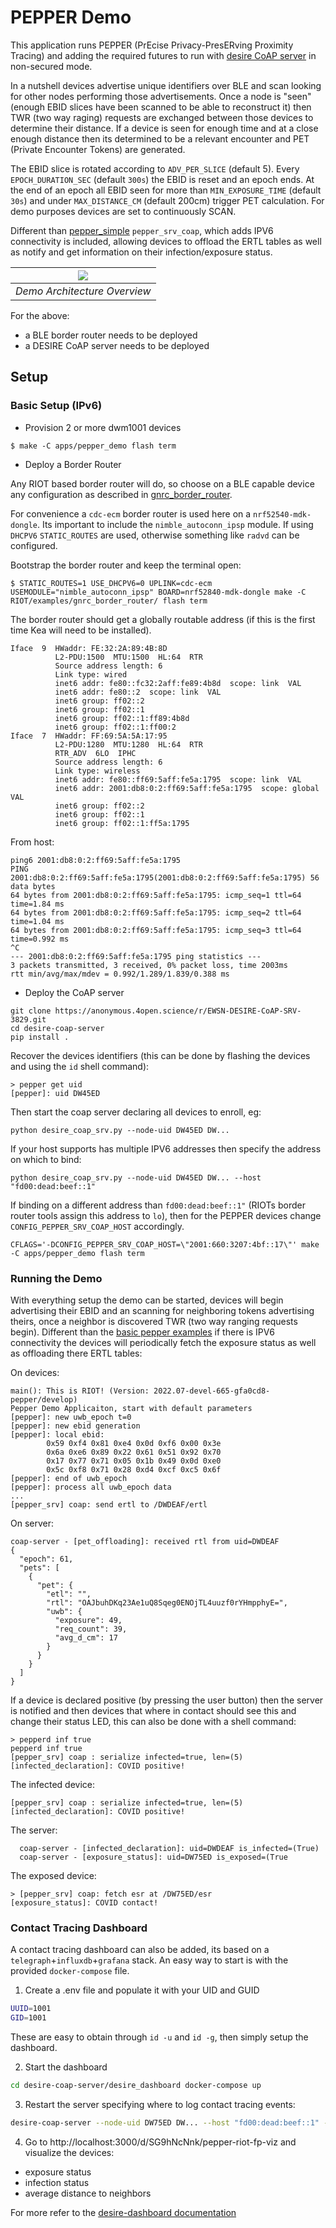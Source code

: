 # PEPPER Demo

This application runs PEPPER (PrEcise Privacy-PresERving Proximity Tracing) and
adding the required futures to run with [desire CoAP server](https://anonymous.4open.science/r/EWSN-DESIRE-CoAP-SRV-3829)
in non-secured mode.

In a nutshell devices advertise unique identifiers over BLE
and scan looking for other nodes performing those advertisements. Once a node
is "seen" (enough EBID slices have been scanned to be able to reconstruct it)
then TWR (two way raging) requests are exchanged between those devices to
determine their distance. If a device is seen for enough time and at a close
enough distance then its determined to be a relevant encounter and PET (Private
Encounter Tokens) are generated.

The EBID slice is rotated according to `ADV_PER_SLICE` (default 5).
Every `EPOCH_DURATION_SEC` (default `300s`) the EBID is reset and an
epoch ends. At the end of an epoch all EBID seen for more than `MIN_EXPOSURE_TIME`
(default `30s`) and under `MAX_DISTANCE_CM` (default 200cm) trigger PET
calculation. For demo purposes devices are set to continuously SCAN.

Different than [pepper_simple](../pepper_simple/README.md) `pepper_srv_coap`, which adds
IPV6 connectivity is included, allowing devices to offload the ERTL tables as well
as notify and get information on their infection/exposure status.

| ![](../../static/pepper-demo-overview.png) |
|:-------------------------------------------------------------------------------:|
|                          *Demo Architecture Overview*                           |

For the above:

* a BLE border router needs to be deployed
* a DESIRE CoAP server needs to be deployed

## Setup

### Basic Setup (IPv6)


* Provision 2 or more dwm1001 devices

```
$ make -C apps/pepper_demo flash term
```

* Deploy a Border Router

Any RIOT based border router will do, so choose on a BLE capable device any
configuration as described in [gnrc_border_router](../../RIOT/examples/gnrc_border_router/README.md).

For convenience a `cdc-ecm` border router is used here on a `nrf52540-mdk-dongle`.
Its important to include the `nimble_autoconn_ipsp` module. If using `DHCPV6`
`STATIC_ROUTES` are used, otherwise something like `radvd` can be configured.

Bootstrap the border router and keep the terminal open:

```
$ STATIC_ROUTES=1 USE_DHCPV6=0 UPLINK=cdc-ecm USEMODULE="nimble_autoconn_ipsp" BOARD=nrf52840-mdk-dongle make -C RIOT/examples/gnrc_border_router/ flash term
```

The border router should get a globally routable address (if this is the first
time Kea will need to be installed).

```
Iface  9  HWaddr: FE:32:2A:89:4B:8D
          L2-PDU:1500  MTU:1500  HL:64  RTR
          Source address length: 6
          Link type: wired
          inet6 addr: fe80::fc32:2aff:fe89:4b8d  scope: link  VAL
          inet6 addr: fe80::2  scope: link  VAL
          inet6 group: ff02::2
          inet6 group: ff02::1
          inet6 group: ff02::1:ff89:4b8d
          inet6 group: ff02::1:ff00:2
Iface  7  HWaddr: FF:69:5A:5A:17:95
          L2-PDU:1280  MTU:1280  HL:64  RTR
          RTR_ADV  6LO  IPHC
          Source address length: 6
          Link type: wireless
          inet6 addr: fe80::ff69:5aff:fe5a:1795  scope: link  VAL
          inet6 addr: 2001:db8:0:2:ff69:5aff:fe5a:1795  scope: global  VAL
          inet6 group: ff02::2
          inet6 group: ff02::1
          inet6 group: ff02::1:ff5a:1795
```

From host:

```
ping6 2001:db8:0:2:ff69:5aff:fe5a:1795
PING 2001:db8:0:2:ff69:5aff:fe5a:1795(2001:db8:0:2:ff69:5aff:fe5a:1795) 56 data bytes
64 bytes from 2001:db8:0:2:ff69:5aff:fe5a:1795: icmp_seq=1 ttl=64 time=1.84 ms
64 bytes from 2001:db8:0:2:ff69:5aff:fe5a:1795: icmp_seq=2 ttl=64 time=1.04 ms
64 bytes from 2001:db8:0:2:ff69:5aff:fe5a:1795: icmp_seq=3 ttl=64 time=0.992 ms
^C
--- 2001:db8:0:2:ff69:5aff:fe5a:1795 ping statistics ---
3 packets transmitted, 3 received, 0% packet loss, time 2003ms
rtt min/avg/max/mdev = 0.992/1.289/1.839/0.388 ms
```

* Deploy the CoAP server

```
git clone https://anonymous.4open.science/r/EWSN-DESIRE-CoAP-SRV-3829.git
cd desire-coap-server
pip install .
```

Recover the devices identifiers (this can be done by flashing the devices
and using the `id` shell command):

```
> pepper get uid
[pepper]: uid DW45ED
```

Then start the coap server declaring all devices to enroll, eg:

```
python desire_coap_srv.py --node-uid DW45ED DW...
```

If your host supports has multiple IPV6 addresses then specify the address
on which to bind:

```
python desire_coap_srv.py --node-uid DW45ED DW... --host "fd00:dead:beef::1"
```

If binding on a different address than `fd00:dead:beef::1"` (RIOTs border router
tools assign this address to `lo`), then for the PEPPER devices change `CONFIG_PEPPER_SRV_COAP_HOST`
accordingly.

```
CFLAGS='-DCONFIG_PEPPER_SRV_COAP_HOST=\"2001:660:3207:4bf::17\"' make -C apps/pepper_demo flash term
```

### Running the Demo

With everything setup the demo can be started, devices will begin advertising
their EBID and an scanning for neighboring tokens advertising theirs, once
a neighbor is discovered TWR (two way ranging requests begin). Different than
the [basic pepper examples](../pepper_simple) if there is IPV6 connectivity the devices
will periodically fetch the exposure status as well as offloading there ERTL
tables:

On devices:

```
main(): This is RIOT! (Version: 2022.07-devel-665-gfa0cd8-pepper/develop)
Pepper Demo Applicaiton, start with default parameters
[pepper]: new uwb_epoch t=0
[pepper]: new ebid generation
[pepper]: local ebid:
        0x59 0xf4 0x81 0xe4 0x0d 0xf6 0x00 0x3e
        0x6a 0xe6 0x89 0x22 0x61 0x51 0x92 0x70
        0x17 0x77 0x71 0x05 0x1b 0x49 0x0d 0xe0
        0x5c 0xf8 0x71 0x28 0xd4 0xcf 0xc5 0x6f
[pepper]: end of uwb_epoch
[pepper]: process all uwb_epoch data
...
[pepper_srv] coap: send ertl to /DWDEAF/ertl
```

On server:

```
coap-server - [pet_offloading]: received rtl from uid=DWDEAF
{
  "epoch": 61,
  "pets": [
    {
      "pet": {
        "etl": "",
        "rtl": "OAJbuhDKq23Ae1uQ8Sqeg0ENOjTL4uuzf0rYHmpphyE=",
        "uwb": {
          "exposure": 49,
          "req_count": 39,
          "avg_d_cm": 17
        }
      }
    }
  ]
}

```

If a device is declared positive (by pressing the user button) then the server is
notified and then devices that where in contact should see this and change their
status LED, this can also be done with a shell command:

```
> pepperd inf true
pepperd inf true
[pepper_srv] coap : serialize infected=true, len=(5)
[infected_declaration]: COVID positive!
```

The infected device:

```
[pepper_srv] coap : serialize infected=true, len=(5)
[infected_declaration]: COVID positive!
```

The server:

```
  coap-server - [infected_declaration]: uid=DWDEAF is_infected=(True)
  coap-server - [exposure_status]: uid=DW75ED is_exposed=(True
```

The exposed device:

```
> [pepper_srv] coap: fetch esr at /DW75ED/esr
[exposure_status]: COVID contact!
```

### Contact Tracing Dashboard

A contact tracing dashboard can also be added, its based on a `telegraph`+`influxdb`+`grafana`
stack. An easy way to start is with the provided `docker-compose` file.

1. Create a .env file and populate it with your UID and GUID

```bash
UUID=1001
GID=1001
```

These are easy to obtain through `id -u` and `id -g`, then simply setup the dashboard.

2. Start the dashboard

```bash
cd desire-coap-server/desire_dashboard docker-compose up
```

3. Restart the server specifying where to log contact tracing events:

```bash
desire-coap-server --node-uid DW75ED DW... --host "fd00:dead:beef::1" --event-log http://127.0.0.1:8080/telegraf
```

4. Go to http://localhost:3000/d/SG9hNcNnk/pepper-riot-fp-viz and visualize the devices:

- exposure status
- infection status
- average distance to neighbors

For more refer to the  [desire-dashboard documentation](https://anonymous.4open.science/r/EWSN-DESIRE-CoAP-SRV-3829/desire_dashboard/README.md)
